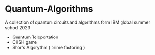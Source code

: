 # Quantum-Algorithms
A collection of quantum circuits and algorithms form IBM global summer school 2023
  * Quantum Teleportation
  * CHSH game
  * Shor's Algorythm ( prime factoring )
